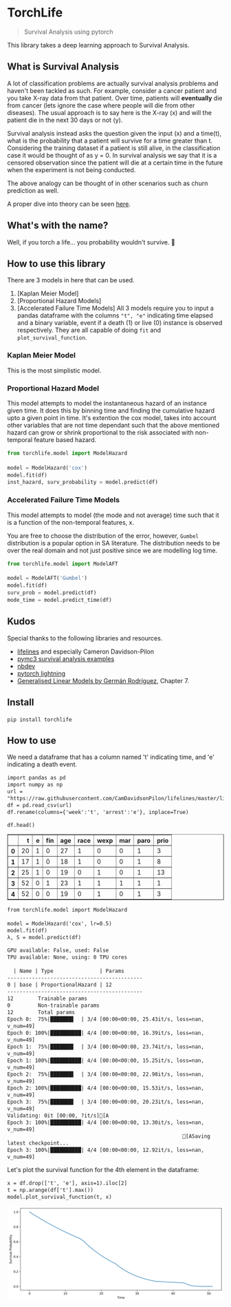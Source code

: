 # TorchLife
> Survival Analysis using pytorch


This library takes a deep learning approach to Survival Analysis.

## What is Survival Analysis
A lot of classification problems are actually survival analysis problems and haven't been tackled as such. For example, consider a cancer patient and you take X-ray data from that patient. Over time, patients will **eventually** die from cancer (lets ignore the case where people will die from other diseases). The usual approach is to say here is the X-ray (x) and will the patient die in the next 30 days or not (y).

Survival analysis instead asks the question given the input (x) and a time(t), what is the probability that a patient will survive for a time greater than t. Considering the training dataset if a patient is still alive, in the classification case it would be thought of as y = 0. In survival analysis we say that it is a censored observation since the patient will die at a certain time in the future when the experiment is not being conducted.

The above analogy can be thought of in other scenarios such as churn prediction as well.

A proper dive into theory can be seen [here](./SAT).

## What's with the name?
Well, if you torch a life... you probability wouldn't survive. 😬

## How to use this library
There are 3 models in here that can be used.
1. [Kaplan Meier Model]
2. [Proportional Hazard Models]
3. [Accelerated Failure Time Models]
All 3 models require you to input a pandas dataframe with the columns `"t", "e"` indicating time elapsed and a binary variable, event if a death (1) or live (0) instance is observed respectively. They are all capable of doing `fit` and `plot_survival_function`.

### Kaplan Meier Model
This is the most simplistic model.

### Proportional Hazard Model
This model attempts to model the instantaneous hazard of an instance given time. It does this by binning time and finding the cumulative hazard upto a given point in time. It's extention the cox model, takes into account other variables that are not time dependant such that the above mentioned hazard can grow or shrink proportional to the risk associated with non-temporal feature based hazard.
```python
from torchlife.model import ModelHazard

model = ModelHazard('cox')
model.fit(df)
inst_hazard, surv_probability = model.predict(df)
```

### Accelerated Failure Time Models
This model attempts to model (the mode and not average) time such that it is a function of the non-temporal features, x.

You are free to choose the distribution of the error, however, `Gumbel` distribution is a popular option in SA literature. The distribution needs to be over the real domain and not just positive since we are modelling log time.
```python
from torchlife.model import ModelAFT

model = ModelAFT('Gumbel')
model.fit(df)
surv_prob = model.predict(df)
mode_time = model.predict_time(df)
```

## Kudos
Special thanks to the following libraries and resources.
- [lifelines](https://lifelines.readthedocs.io/en/latest/) and especially Cameron Davidson-Pilon
- [pymc3 survival analysis examples](https://docs.pymc.io/nb_examples/index.html)
- [nbdev](https://nbdev.fast.ai/)
- [pytorch lightning](https://pytorch-lightning.readthedocs.io/)
- [Generalised Linear Models by Germán Rodríguez](https://data.princeton.edu/wws509/notes/c7s1), Chapter 7.

## Install

`pip install torchlife`

## How to use
We need a dataframe that has a column named 't' indicating time, and 'e' indicating a death event.

```
import pandas as pd
import numpy as np
url = "https://raw.githubusercontent.com/CamDavidsonPilon/lifelines/master/lifelines/datasets/rossi.csv"
df = pd.read_csv(url)
df.rename(columns={'week':'t', 'arrest':'e'}, inplace=True)
```

```
df.head()
```




<div>
<style scoped>
    .dataframe tbody tr th:only-of-type {
        vertical-align: middle;
    }

    .dataframe tbody tr th {
        vertical-align: top;
    }

    .dataframe thead th {
        text-align: right;
    }
</style>
<table border="1" class="dataframe">
  <thead>
    <tr style="text-align: right;">
      <th></th>
      <th>t</th>
      <th>e</th>
      <th>fin</th>
      <th>age</th>
      <th>race</th>
      <th>wexp</th>
      <th>mar</th>
      <th>paro</th>
      <th>prio</th>
    </tr>
  </thead>
  <tbody>
    <tr>
      <th>0</th>
      <td>20</td>
      <td>1</td>
      <td>0</td>
      <td>27</td>
      <td>1</td>
      <td>0</td>
      <td>0</td>
      <td>1</td>
      <td>3</td>
    </tr>
    <tr>
      <th>1</th>
      <td>17</td>
      <td>1</td>
      <td>0</td>
      <td>18</td>
      <td>1</td>
      <td>0</td>
      <td>0</td>
      <td>1</td>
      <td>8</td>
    </tr>
    <tr>
      <th>2</th>
      <td>25</td>
      <td>1</td>
      <td>0</td>
      <td>19</td>
      <td>0</td>
      <td>1</td>
      <td>0</td>
      <td>1</td>
      <td>13</td>
    </tr>
    <tr>
      <th>3</th>
      <td>52</td>
      <td>0</td>
      <td>1</td>
      <td>23</td>
      <td>1</td>
      <td>1</td>
      <td>1</td>
      <td>1</td>
      <td>1</td>
    </tr>
    <tr>
      <th>4</th>
      <td>52</td>
      <td>0</td>
      <td>0</td>
      <td>19</td>
      <td>0</td>
      <td>1</td>
      <td>0</td>
      <td>1</td>
      <td>3</td>
    </tr>
  </tbody>
</table>
</div>



```
from torchlife.model import ModelHazard

model = ModelHazard('cox', lr=0.5)
model.fit(df)
λ, S = model.predict(df)
```

    GPU available: False, used: False
    TPU available: None, using: 0 TPU cores
    
      | Name | Type               | Params
    --------------------------------------------
    0 | base | ProportionalHazard | 12    
    --------------------------------------------
    12        Trainable params
    0         Non-trainable params
    12        Total params
    Epoch 0:  75%|███████▌  | 3/4 [00:00<00:00, 25.43it/s, loss=nan, v_num=49]
    Epoch 0: 100%|██████████| 4/4 [00:00<00:00, 16.39it/s, loss=nan, v_num=49]
    Epoch 1:  75%|███████▌  | 3/4 [00:00<00:00, 23.74it/s, loss=nan, v_num=49]
    Epoch 1: 100%|██████████| 4/4 [00:00<00:00, 15.25it/s, loss=nan, v_num=49]
    Epoch 2:  75%|███████▌  | 3/4 [00:00<00:00, 22.98it/s, loss=nan, v_num=49]
    Epoch 2: 100%|██████████| 4/4 [00:00<00:00, 15.53it/s, loss=nan, v_num=49]
    Epoch 3:  75%|███████▌  | 3/4 [00:00<00:00, 20.23it/s, loss=nan, v_num=49]
    Validating: 0it [00:00, ?it/s][A
    Epoch 3: 100%|██████████| 4/4 [00:00<00:00, 13.30it/s, loss=nan, v_num=49]
                                                             [ASaving latest checkpoint...
    Epoch 3: 100%|██████████| 4/4 [00:00<00:00, 12.92it/s, loss=nan, v_num=49]


Let's plot the survival function for the 4th element in the dataframe:

```
x = df.drop(['t', 'e'], axis=1).iloc[2]
t = np.arange(df['t'].max())
model.plot_survival_function(t, x)
```


![svg](docs/images/output_8_0.svg)

